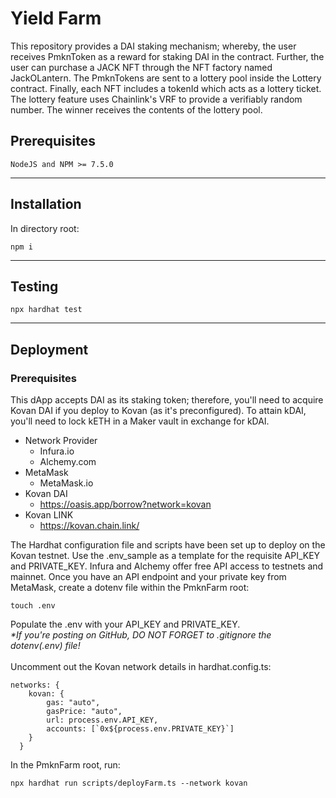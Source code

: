 # Yield Farm

This repository provides a DAI staking mechanism; whereby, the user receives PmknToken as a reward for staking DAI in the contract. Further, the user can purchase a JACK NFT through the NFT factory named JackOLantern. The PmknTokens are sent to a lottery pool inside the Lottery contract. Finally, each NFT includes a tokenId which acts as a lottery ticket. The lottery feature uses Chainlink's VRF to provide a verifiably random number. The winner receives the contents of the lottery pool. 

## Prerequisites
```
NodeJS and NPM >= 7.5.0
```
***
## Installation
In directory root:
```
npm i
```
***
## Testing
```
npx hardhat test
```
***
## Deployment
### Prerequisites
This dApp accepts DAI as its staking token; therefore, you'll need to acquire Kovan DAI if you deploy to Kovan (as it's preconfigured). To attain kDAI, you'll need to lock kETH in a Maker vault in exchange for kDAI.
* Network Provider
    * Infura.io
    * Alchemy.com
* MetaMask 
    * MetaMask.io
* Kovan DAI 
    * https://oasis.app/borrow?network=kovan
* Kovan LINK
    * https://kovan.chain.link/

The Hardhat configuration file and scripts have been set up to deploy on the Kovan testnet. Use the .env_sample as a template for the requisite API_KEY and PRIVATE_KEY. Infura and Alchemy offer free API access to testnets and mainnet. Once you have an API endpoint and your private key from MetaMask, create a dotenv file within the PmknFarm root:

```
touch .env
```
Populate the .env with your API_KEY and PRIVATE_KEY. 
<br>
_*If you're posting on GitHub, DO NOT FORGET to .gitignore the dotenv(.env) file!_
<br>
<br>
Uncomment out the Kovan network details in hardhat.config.ts:
```
networks: {
    kovan: {
        gas: "auto",
        gasPrice: "auto",
        url: process.env.API_KEY,
        accounts: [`0x${process.env.PRIVATE_KEY}`]
    }
  }
```
In the PmknFarm root, run:
```
npx hardhat run scripts/deployFarm.ts --network kovan
```



